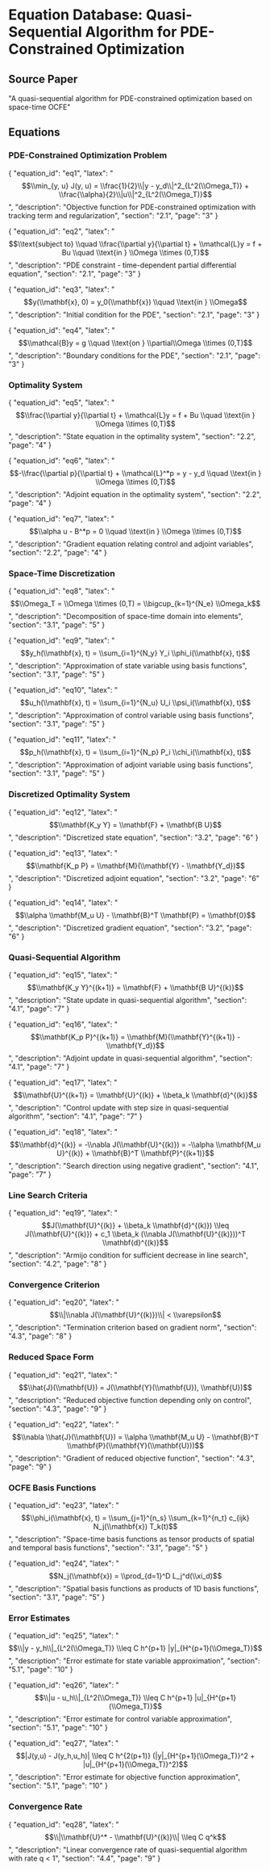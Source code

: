 # Equation Database: Quasi-Sequential Algorithm for PDE-Constrained Optimization

## Source Paper
"A quasi-sequential algorithm for PDE-constrained optimization based on space-time OCFE"

## Equations

### PDE-Constrained Optimization Problem

{
  "equation_id": "eq1",
  "latex": "$$\\min_{y, u} J(y, u) = \\frac{1}{2}\\|y - y_d\\|^2_{L^2(\\Omega_T)} + \\frac{\\alpha}{2}\\|u\\|^2_{L^2(\\Omega_T)}$$",
  "description": "Objective function for PDE-constrained optimization with tracking term and regularization",
  "section": "2.1",
  "page": "3"
}

{
  "equation_id": "eq2",
  "latex": "$$\\text{subject to} \\quad \\frac{\\partial y}{\\partial t} + \\mathcal{L}y = f + Bu \\quad \\text{in } \\Omega \\times (0,T)$$",
  "description": "PDE constraint - time-dependent partial differential equation",
  "section": "2.1",
  "page": "3"
}

{
  "equation_id": "eq3",
  "latex": "$$y(\\mathbf{x}, 0) = y_0(\\mathbf{x}) \\quad \\text{in } \\Omega$$",
  "description": "Initial condition for the PDE",
  "section": "2.1",
  "page": "3"
}

{
  "equation_id": "eq4",
  "latex": "$$\\mathcal{B}y = g \\quad \\text{on } \\partial\\Omega \\times (0,T)$$",
  "description": "Boundary conditions for the PDE",
  "section": "2.1",
  "page": "3"
}

### Optimality System

{
  "equation_id": "eq5",
  "latex": "$$\\frac{\\partial y}{\\partial t} + \\mathcal{L}y = f + Bu \\quad \\text{in } \\Omega \\times (0,T)$$",
  "description": "State equation in the optimality system",
  "section": "2.2",
  "page": "4"
}

{
  "equation_id": "eq6",
  "latex": "$$-\\frac{\\partial p}{\\partial t} + \\mathcal{L}^*p = y - y_d \\quad \\text{in } \\Omega \\times (0,T)$$",
  "description": "Adjoint equation in the optimality system",
  "section": "2.2",
  "page": "4"
}

{
  "equation_id": "eq7",
  "latex": "$$\\alpha u - B^*p = 0 \\quad \\text{in } \\Omega \\times (0,T)$$",
  "description": "Gradient equation relating control and adjoint variables",
  "section": "2.2",
  "page": "4"
}

### Space-Time Discretization

{
  "equation_id": "eq8",
  "latex": "$$\\Omega_T = \\Omega \\times (0,T) = \\bigcup_{k=1}^{N_e} \\Omega_k$$",
  "description": "Decomposition of space-time domain into elements",
  "section": "3.1",
  "page": "5"
}

{
  "equation_id": "eq9",
  "latex": "$$y_h(\\mathbf{x}, t) = \\sum_{i=1}^{N_y} Y_i \\phi_i(\\mathbf{x}, t)$$",
  "description": "Approximation of state variable using basis functions",
  "section": "3.1",
  "page": "5"
}

{
  "equation_id": "eq10",
  "latex": "$$u_h(\\mathbf{x}, t) = \\sum_{i=1}^{N_u} U_i \\psi_i(\\mathbf{x}, t)$$",
  "description": "Approximation of control variable using basis functions",
  "section": "3.1",
  "page": "5"
}

{
  "equation_id": "eq11",
  "latex": "$$p_h(\\mathbf{x}, t) = \\sum_{i=1}^{N_p} P_i \\chi_i(\\mathbf{x}, t)$$",
  "description": "Approximation of adjoint variable using basis functions",
  "section": "3.1",
  "page": "5"
}

### Discretized Optimality System

{
  "equation_id": "eq12",
  "latex": "$$\\mathbf{K_y Y} = \\mathbf{F} + \\mathbf{B U}$$",
  "description": "Discretized state equation",
  "section": "3.2",
  "page": "6"
}

{
  "equation_id": "eq13",
  "latex": "$$\\mathbf{K_p P} = \\mathbf{M}(\\mathbf{Y} - \\mathbf{Y_d})$$",
  "description": "Discretized adjoint equation",
  "section": "3.2",
  "page": "6"
}

{
  "equation_id": "eq14",
  "latex": "$$\\alpha \\mathbf{M_u U} - \\mathbf{B}^T \\mathbf{P} = \\mathbf{0}$$",
  "description": "Discretized gradient equation",
  "section": "3.2",
  "page": "6"
}

### Quasi-Sequential Algorithm

{
  "equation_id": "eq15",
  "latex": "$$\\mathbf{K_y Y}^{(k+1)} = \\mathbf{F} + \\mathbf{B U}^{(k)}$$",
  "description": "State update in quasi-sequential algorithm",
  "section": "4.1",
  "page": "7"
}

{
  "equation_id": "eq16",
  "latex": "$$\\mathbf{K_p P}^{(k+1)} = \\mathbf{M}(\\mathbf{Y}^{(k+1)} - \\mathbf{Y_d})$$",
  "description": "Adjoint update in quasi-sequential algorithm",
  "section": "4.1",
  "page": "7"
}

{
  "equation_id": "eq17",
  "latex": "$$\\mathbf{U}^{(k+1)} = \\mathbf{U}^{(k)} + \\beta_k \\mathbf{d}^{(k)}$$",
  "description": "Control update with step size in quasi-sequential algorithm",
  "section": "4.1",
  "page": "7"
}

{
  "equation_id": "eq18",
  "latex": "$$\\mathbf{d}^{(k)} = -\\nabla J(\\mathbf{U}^{(k)}) = -\\alpha \\mathbf{M_u U}^{(k)} + \\mathbf{B}^T \\mathbf{P}^{(k+1)}$$",
  "description": "Search direction using negative gradient",
  "section": "4.1",
  "page": "7"
}

### Line Search Criteria

{
  "equation_id": "eq19",
  "latex": "$$J(\\mathbf{U}^{(k)} + \\beta_k \\mathbf{d}^{(k)}) \\leq J(\\mathbf{U}^{(k)}) + c_1 \\beta_k (\\nabla J(\\mathbf{U}^{(k)}))^T \\mathbf{d}^{(k)}$$",
  "description": "Armijo condition for sufficient decrease in line search",
  "section": "4.2",
  "page": "8"
}

### Convergence Criterion

{
  "equation_id": "eq20",
  "latex": "$$\\|\\nabla J(\\mathbf{U}^{(k)})\\| < \\varepsilon$$",
  "description": "Termination criterion based on gradient norm",
  "section": "4.3",
  "page": "8"
}

### Reduced Space Form

{
  "equation_id": "eq21",
  "latex": "$$\\hat{J}(\\mathbf{U}) = J(\\mathbf{Y}(\\mathbf{U}), \\mathbf{U})$$",
  "description": "Reduced objective function depending only on control",
  "section": "4.3",
  "page": "9"
}

{
  "equation_id": "eq22",
  "latex": "$$\\nabla \\hat{J}(\\mathbf{U}) = \\alpha \\mathbf{M_u U} - \\mathbf{B}^T \\mathbf{P}(\\mathbf{Y}(\\mathbf{U}))$$",
  "description": "Gradient of reduced objective function",
  "section": "4.3",
  "page": "9"
}

### OCFE Basis Functions

{
  "equation_id": "eq23",
  "latex": "$$\\phi_i(\\mathbf{x}, t) = \\sum_{j=1}^{n_s} \\sum_{k=1}^{n_t} c_{ijk} N_j(\\mathbf{x}) T_k(t)$$",
  "description": "Space-time basis functions as tensor products of spatial and temporal basis functions",
  "section": "3.1",
  "page": "5"
}

{
  "equation_id": "eq24",
  "latex": "$$N_j(\\mathbf{x}) = \\prod_{d=1}^D L_j^d(\\xi_d)$$",
  "description": "Spatial basis functions as products of 1D basis functions",
  "section": "3.1",
  "page": "5"
}

### Error Estimates

{
  "equation_id": "eq25",
  "latex": "$$\\|y - y_h\\|_{L^2(\\Omega_T)} \\leq C h^{p+1} |y|_{H^{p+1}(\\Omega_T)}$$",
  "description": "Error estimate for state variable approximation",
  "section": "5.1",
  "page": "10"
}

{
  "equation_id": "eq26",
  "latex": "$$\\|u - u_h\\|_{L^2(\\Omega_T)} \\leq C h^{p+1} |u|_{H^{p+1}(\\Omega_T)}$$",
  "description": "Error estimate for control variable approximation",
  "section": "5.1",
  "page": "10"
}

{
  "equation_id": "eq27",
  "latex": "$$|J(y,u) - J(y_h,u_h)| \\leq C h^{2(p+1)} (|y|_{H^{p+1}(\\Omega_T)}^2 + |u|_{H^{p+1}(\\Omega_T)}^2)$$",
  "description": "Error estimate for objective function approximation",
  "section": "5.1",
  "page": "10"
}

### Convergence Rate

{
  "equation_id": "eq28",
  "latex": "$$\\|\\mathbf{U}^* - \\mathbf{U}^{(k)}\\| \\leq C q^k$$",
  "description": "Linear convergence rate of quasi-sequential algorithm with rate q < 1",
  "section": "4.4",
  "page": "9"
}
